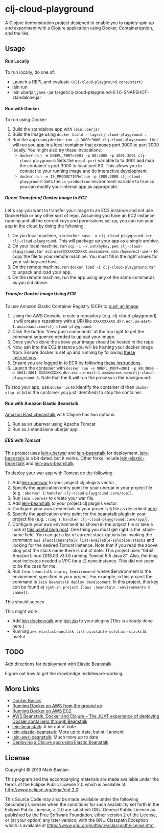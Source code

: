 # clj-cloud-playground

A Clojure demonstration project designed to enable you to rapidly spin up and experiment with a Clojure application using Docker, Containerization, and the like.

## Usage

#### Run Locally
To run locally, do one of:
* Launch a REPL and evaluate `(clj-cloud-playground.core/start)`
* lein run
* lein uberjar, java -jar target/clj-cloud-playground-0.1.0-SNAPSHOT-standalone.jar

#### Run with Docker
To run using Docker:
1. Build the standalone app with `lein uberjar`
1. Build the image using `docker build --tag=clj-cloud-playground .`
1. Run the app using `docker run -p 3000:3000 clj-cloud-playground`. This will run you app in a local container that exposes port 3000 to port 3000 locally. You might also try these invocations:
   * `docker run -e NREPL_PORT=3001 -p 80:3000 -p 3001:3001 clj-cloud-playground`: Sets the `nrepl-port` variable to to 3001 and map the container's port 3000 to local port 80. This allows you to connect to your running image and do interactive development.
   * `docker run -e IS_PRODUCTION=true -p 3000:3000 clj-cloud-playground`: Sets the `is-production` environment variable to true so you can modify your internal app as appropriate.

##### Direct Transfer of Docker Image to EC2
Let's say you want to transfer your image to an EC2 instance and not use DockerHub or any other sort of repo. Assuming you have an EC2 instance running and all the correct keys and permissions set up, you can run your app in the cloud by doing the following:
1. On you local machine, run `docker save -o clj-cloud-playground.tar clj-cloud-playground`. This will package up your app as a single archive.
1. On your local machine, run `scp -i ~/.ssh/mykey.pem clj-cloud-playground.tar ec2-user@XXXXXXXXXX.amazonaws.com:/home/ec2-user/` to copy the file to your remote machine. You must fill in the right values for your ssh key and host.
1. On the remote machine, run `docker load -i clj-cloud-playground.tar` to unpack and load your app.
1. On the remote machine, run the app using any of the same commands as you did above.

##### Transfer Docker Image Using ECR
To use Amazon Elastic Container Registry (ECR) to [push an image](https://docs.aws.amazon.com/AmazonECR/latest/userguide/docker-push-ecr-image.html):
1. Using the AWS Console, create a repository (e.g. clj-cloud-playground). It will create a repository with a URI like `XXXXXXXXXX.dkr.ecr.us-east-1.amazonaws.com/clj-cloud-playground`.
1. Click the button 'View push commands' at the top right to get the command sequence needed to upload your image.
1. Once you've done the above your image should be hosted in the repo.
1. Now, ssh into the EC2 instance you will be hosting your docker image from. Ensure docker is set up and running by following [these instructions](https://docs.aws.amazon.com/AmazonECS/latest/developerguide/docker-basics.html#install_docker).
1. Ensure you are logged in to ECR by following [these instructions](https://docs.aws.amazon.com/AmazonECR/latest/userguide/Registries.html#registry_auth).
1. Launch the container with `docker run -e NREPL_PORT=3001 -p 80:3000 -p 3001:3001 XXXXXXXXXX.dkr.ecr.us-east-1.amazonaws.com/clj-cloud-playground &`. Note that the & will run the process in the background.

To stop your app, use `docker ps` to identify the container id then `docker stop id` (id is the container you just identified) to stop the container.

#### Run with Amazon Elastic Beanstalk
[Amazon Elasticbeanstalk](https://aws.amazon.com/elasticbeanstalk/) with Clojure has two options:
1. Run as an uberwar using Apache Tomcat
1. Run as a standalone uberjar app

##### EBS with Tomcat
This project uses [lein-uberwar](https://github.com/luminus-framework/lein-uberwar) and [lein-beanstalk](https://github.com/weavejester/lein-beanstalk) for deployment. [lein-beanstalk](https://github.com/weavejester/lein-beanstalk) is a bit dated, but it works. Other forks include [lein-elastic-beanstalk](https://github.com/ktgit/lein-elastic-beanstalk) and [lein-aws-beanstalk](https://github.com/zombofrog/lein-aws-beanstalk).

To deploy your war app with Tomcat do the following:
1. Add  [lein-uberwar](https://github.com/luminus-framework/lein-uberwar) to your project.clj plugins vector.
1. Specify the application entry point for your uberjar in your project file (e.g. `:uberwar {:handler clj-cloud-playground.core/app}`).
1. Run `lein uberwar` to create your war file.
1. Add [lein-beanstalk](https://github.com/weavejester/lein-beanstalk) to your project.clj plugins vector.
1. Configure your aws credentials in your project.clj file as described [here](https://github.com/weavejester/lein-beanstalk#basic-configuration).
1. Specify the application entry point for the beanstalk plugin in your project file (e.g. `:ring {:handler clj-cloud-playground.core/app}`).
1. Configure your aws environment as shown in the project file or take a look at [this useful blog post](https://victorjcheng.wordpress.com/2016/02/02/deploying-a-clojure-app-using-elastic-beanstalk/). One thing you must get right is the :stack-name field. You can get a list of current stack options by invoking the command `aws elasticbeanstalk list-available-solution-stacks` and looking for the desired Tomcat instance. Note that if you read the above blog post the stack name there is out of date. This project uses "64bit Amazon Linux 2018.03 v3.1.6 running Tomcat 8.5 Java 8". Also, the blog post indicates needed a VPC for a t2.nano instance. This did not seem to be the case for me.
1. Run `lein beanstalk deploy $environment` where $environment is the environment specified in your project. For example, in this project the command is `lein beanstalk deploy development`. In this project, this key can be found at `(get-in project [:aws :beanstalk :environments 0 :name])`. 

This should succes

This might work:
 * Add [lein dockerstalk](https://github.com/juxt/lein-dockerstalk) and [lein zip](https://github.com/mrmcc3/lein-zip) to your plugins (This is already done here.)
 * Running `aws elasticbeanstalk list-available-solution-stacks` is useful

## TODO
Add directions for deployment with Elastic Beanstalk

Figure out how to get the drawbridge middleware working.

## More Links

 * [Docker Basics](https://docs.aws.amazon.com/AmazonECS/latest/developerguide/docker-basics.html)
 * [Running Docker on AWS from the ground up](https://www.ybrikman.com/writing/2015/11/11/running-docker-aws-ground-up/)
 * [Running Docker on AWS EC2](https://hackernoon.com/running-docker-on-aws-ec2-83a14b780c56)
 * [AWS Beanstalk, Docker and Clojure – The JUXT experience of deploying Docker containers through Beanstalk](https://juxt.pro/blog/posts/beanstalk.html)
 * [lein-beanstalk](https://github.com/weavejester/lein-beanstalk): A bit out of date
 * [lein-elastic-beanstalk](https://github.com/ktgit/lein-elastic-beanstalk): More up to date, but still ancient
 * [lein-aws-beanstalk](https://github.com/zombofrog/lein-aws-beanstalk): Much more up to date
 * [Deploying a Clojure app using Elastic Beanstalk](https://victorjcheng.wordpress.com/2016/02/02/deploying-a-clojure-app-using-elastic-beanstalk/)

## License

Copyright © 2019 Mark Bastian

This program and the accompanying materials are made available under the
terms of the Eclipse Public License 2.0 which is available at
http://www.eclipse.org/legal/epl-2.0.

This Source Code may also be made available under the following Secondary
Licenses when the conditions for such availability set forth in the Eclipse
Public License, v. 2.0 are satisfied: GNU General Public License as published by
the Free Software Foundation, either version 2 of the License, or (at your
option) any later version, with the GNU Classpath Exception which is available
at https://www.gnu.org/software/classpath/license.html.

